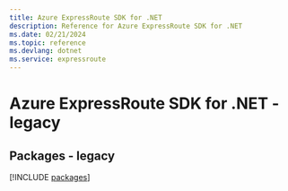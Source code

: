 ```yaml
---
title: Azure ExpressRoute SDK for .NET
description: Reference for Azure ExpressRoute SDK for .NET
ms.date: 02/21/2024
ms.topic: reference
ms.devlang: dotnet
ms.service: expressroute
---
```

# Azure ExpressRoute SDK for .NET - legacy
## Packages - legacy
[!INCLUDE [packages](expressroute-index.md)]